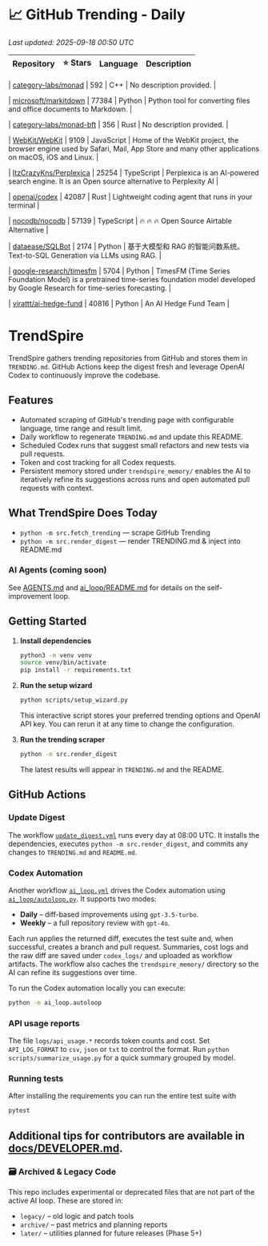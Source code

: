 <!-- TRENDING_START -->
# 📈 GitHub Trending - Daily

_Last updated: 2025-09-18 00:50 UTC_

| Repository | ⭐ Stars | Language | Description |
|------------|--------:|----------|-------------|

| [category-labs/monad](https://github.com/category-labs/monad) | 592 | C++ | No description provided. |

| [microsoft/markitdown](https://github.com/microsoft/markitdown) | 77384 | Python | Python tool for converting files and office documents to Markdown. |

| [category-labs/monad-bft](https://github.com/category-labs/monad-bft) | 356 | Rust | No description provided. |

| [WebKit/WebKit](https://github.com/WebKit/WebKit) | 9109 | JavaScript | Home of the WebKit project, the browser engine used by Safari, Mail, App Store and many other applications on macOS, iOS and Linux. |

| [ItzCrazyKns/Perplexica](https://github.com/ItzCrazyKns/Perplexica) | 25254 | TypeScript | Perplexica is an AI-powered search engine. It is an Open source alternative to Perplexity AI |

| [openai/codex](https://github.com/openai/codex) | 42087 | Rust | Lightweight coding agent that runs in your terminal |

| [nocodb/nocodb](https://github.com/nocodb/nocodb) | 57139 | TypeScript | 🔥 🔥 🔥 Open Source Airtable Alternative |

| [dataease/SQLBot](https://github.com/dataease/SQLBot) | 2174 | Python | 基于大模型和 RAG 的智能问数系统。Text-to-SQL Generation via LLMs using RAG. |

| [google-research/timesfm](https://github.com/google-research/timesfm) | 5704 | Python | TimesFM (Time Series Foundation Model) is a pretrained time-series foundation model developed by Google Research for time-series forecasting. |

| [virattt/ai-hedge-fund](https://github.com/virattt/ai-hedge-fund) | 40816 | Python | An AI Hedge Fund Team |
<!-- TRENDING_END -->

# TrendSpire

TrendSpire gathers trending repositories from GitHub and stores them in `TRENDING.md`. GitHub Actions keep the digest fresh and leverage OpenAI Codex to continuously improve the codebase.

## Features

- Automated scraping of GitHub's trending page with configurable language, time range and result limit.
- Daily workflow to regenerate `TRENDING.md` and update this README.
- Scheduled Codex runs that suggest small refactors and new tests via pull requests.
- Token and cost tracking for all Codex requests.
- Persistent memory stored under `trendspire_memory/` enables the AI to
  iteratively refine its suggestions across runs and open automated pull
  requests with context.

## What TrendSpire Does Today

- `python -m src.fetch_trending` — scrape GitHub Trending
- `python -m src.render_digest` — render TRENDING.md & inject into README.md

### AI Agents (coming soon)
See [AGENTS.md](./AGENTS.md) and [ai_loop/README.md](./ai_loop/README.md) for details on the self-improvement loop.

## Getting Started

1. **Install dependencies**
   ```bash
   python3 -m venv venv
   source venv/bin/activate
   pip install -r requirements.txt
   ```

2. **Run the setup wizard**
   ```bash
   python scripts/setup_wizard.py
   ```
   This interactive script stores your preferred trending options and OpenAI API key.
   You can rerun it at any time to change the configuration.

3. **Run the trending scraper**
   ```bash
   python -m src.render_digest
   ```
   The latest results will appear in `TRENDING.md` and the README.


## GitHub Actions

### Update Digest

The workflow [`update_digest.yml`](.github/workflows/update_digest.yml) runs every day at 08:00 UTC. It installs the dependencies, executes `python -m src.render_digest`, and commits any changes to `TRENDING.md` and `README.md`.

### Codex Automation

Another workflow [`ai_loop.yml`](.github/workflows/ai_loop.yml) drives the Codex automation using [`ai_loop/autoloop.py`](ai_loop/autoloop.py). It supports two modes:

- **Daily** – diff-based improvements using `gpt-3.5-turbo`.
- **Weekly** – a full repository review with `gpt-4o`.

Each run applies the returned diff, executes the test suite and, when successful, creates a branch and pull request. Summaries, cost logs and the raw diff are saved under `codex_logs/` and uploaded as workflow artifacts. The workflow also caches the `trendspire_memory/` directory so the AI can refine its suggestions over time.

To run the Codex automation locally you can execute:

```bash
python -m ai_loop.autoloop
```

### API usage reports

The file `logs/api_usage.*` records token counts and cost. Set `API_LOG_FORMAT`
to `csv`, `json` or `txt` to control the format. Run `python
scripts/summarize_usage.py` for a quick summary grouped by model.

### Running tests

After installing the requirements you can run the entire test suite with

```bash
pytest
```

Additional tips for contributors are available in
[docs/DEVELOPER.md](docs/DEVELOPER.md).
---

### 🗃 Archived & Legacy Code

This repo includes experimental or deprecated files that are not part of the active AI loop. These are stored in:

- `legacy/` – old logic and patch tools
- `archive/` – past metrics and planning reports
- `later/` – utilities planned for future releases (Phase 5+)
